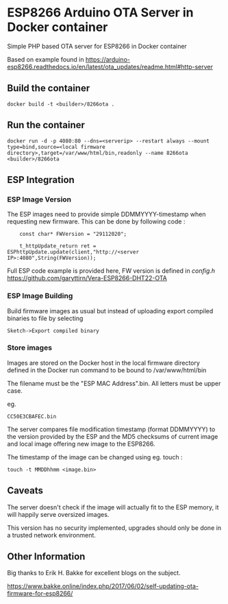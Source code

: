 # ESP8266 Arduino OTA Server in Docker container

Simple PHP based OTA server for ESP8266 in Docker container 

Based on example found in https://arduino-esp8266.readthedocs.io/en/latest/ota_updates/readme.html#http-server

## Build the container ##

```
docker build -t <builder>/8266ota .
```

## Run the container ##

```
docker run -d -p 4080:80 --dns=<serverip> --restart always --mount type=bind,source=<local firmware directory>,target=/var/www/html/bin,readonly --name 8266ota <builder>/8266ota
```

## ESP Integration ##

### ESP Image Version ###

The ESP images need to provide simple DDMMYYYY-timestamp when requesting new firmware.
This can be done by following code :

```
    const char* FWVersion = "29112020";

    t_httpUpdate_return ret = ESPhttpUpdate.update(client,"http://<server IP>:4080",String(FWVersion));

```

Full ESP code example is provided here, FW version is defined in _config.h_ 
https://github.com/garyttirn/Vera-ESP8266-DHT22-OTA

### ESP Image Building ###

Build firmware images as usual but instead of uploading export compiled binaries to file by selecting

```
Sketch->Export compiled binary
```

### Store images ###

Images are stored on the Docker host in the local firmware directory defined in the Docker run command to be bound to /var/www/html/bin

The filename must be the "ESP MAC Address".bin. All letters must be upper case.

eg. 

```
CC50E3CBAFEC.bin
```

The server compares file modification timestamp (format DDMMYYYY) to the version provided by the ESP and the MD5 checksums of current image and local image offering new image to the ESP8266.

The timestamp of the image can be changed using eg. touch :
```
touch -t MMDDhhmm <image.bin>
```

## Caveats ##

The server doesn't check if the image will actually fit to the ESP memory, it will happily serve oversized images.

This version has no security implemented, upgrades should only be done in a trusted network environment.

## Other Information ##

Big thanks to Erik H. Bakke for excellent blogs on the subject.

https://www.bakke.online/index.php/2017/06/02/self-updating-ota-firmware-for-esp8266/
